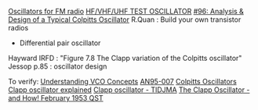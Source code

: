 
[Oscillators for FM radio](https://www.edaboard.com/threads/oscillators-for-fm-radio.413247/)
[HF/VHF/UHF TEST OSCILLATOR](http://www.cappels.org/dproj/bandswitchtestosc/bs_test_oscillator.html)
[#96: Analysis & Design of a Typical Colpitts Oscillator](https://www.youtube.com/watch?v=TSKq5l7uuz4)
R.Quan : Build your own transistor radios 
*  Differential pair oscillator

Hayward IRFD : "Figure 7.8 The Clapp variation of the Colpitts oscillator"
Jessop p.85 : oscillator design

To verify:
[Understanding VCO Concepts](https://blog.minicircuits.com/understanding-vco-concepts/)
[AN95-007](https://www.minicircuits.com/appdoc/AN95-007.html)
[Colpitts Oscillators](https://www.electronics-tutorials.com/oscillators/colpitts-oscillators.htm)
[Clapp oscillator explained](https://everything.explained.today/Clapp_oscillator/)
[Clapp oscillator - TIDJMA](https://www.tidjma.tn/fr/electrical/clapp-oscillator-/)
[The Clapp Oscillator - and How! February 1953 QST](https://www.rfcafe.com/references/qst/clapp-oscillator-february-1953-qst.htm)